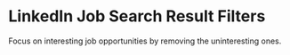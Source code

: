 # LinkedIn Job Search Result Filters

Focus on interesting job opportunities by removing the uninteresting ones.

